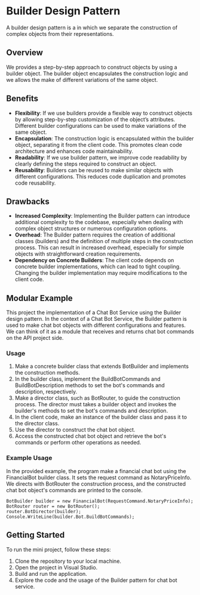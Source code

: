 
# Builder Design Pattern
A builder design pattern is a in which we separate the construction of complex objects from their representations. 
## Overview
We provides a step-by-step approach to construct objects by using a builder object. The builder object encapsulates the construction logic and we allows the make of different variations of the same object.
## Benefits
- **Flexibility**: If we use builders provide a flexible way to construct objects by allowing step-by-step customization of the object’s attributes. Different builder configurations can be used to make variations of the same object.
- **Encapsulation**: The construction logic is encapsulated within the builder object, separating it from the client code. This promotes clean code architecture and enhances code maintainability.
- **Readability**: If we use builder pattern, we improve code readability by clearly defining the steps required to construct an object.
- **Reusability**: Builders can be reused to make similar objects with different configurations. This reduces code duplication and promotes code reusability. 

## Drawbacks

- **Increased Complexity**: Implementing the Builder pattern can introduce additional complexity to the codebase, especially when dealing with complex object structures or numerous configuration options.
- **Overhead**: The Builder pattern requires the creation of additional classes (builders) and the definition of multiple steps in the construction process. This can result in increased overhead, especially for simple objects with straightforward creation requirements.
- **Dependency on Concrete Builders**: The client code depends on concrete builder implementations, which can lead to tight coupling. Changing the builder implementation may require modifications to the client code.

## Modular Example 

This project the implementation of a Chat Bot Service using the Builder design pattern. In the context of a Chat Bot Service, the Builder pattern is used to make chat bot objects with different configurations and features. We can think of it as a module that receives and returns chat bot commands on the API project side. 

### Usage 
1. Make a concrete builder class that extends BotBuilder and implements the construction methods.
2. In the builder class, implement the BuildBotCommands and BuildBotDescription methods to set the bot's commands and description, respectively.
3. Make a director class, such as BotRouter, to guide the construction process. The director must takes a builder object and invokes the builder's methods to set the bot's commands and description.
4. In the client code, make an instance of the builder class and pass it to the director class.
5. Use the director to construct the chat bot object.
6. Access the constructed chat bot object and retrieve the bot's commands or perform other operations as needed.


### Example Usage
In the provided example, the program make a financial chat bot using the FinancialBot builder class. It sets the request command as NotaryPriceInfo. We directs with BotRouter the construction process, and the constructed chat bot object's commands are printed to the console.

   ```
   BotBuilder builder = new FinancialBot(RequestCommand.NotaryPriceInfo);
   BotRouter router = new BotRouter();
   router.BotDirector(builder);
   Console.WriteLine(builder.Bot.BuildBotCommands);
  ```
## Getting Started

To run the mini project, follow these steps:
1. Clone the repository to your local machine.
2. Open the project in Visual Studio.
3. Build and run the application.
4. Explore the code and the usage of the Builder pattern for chat bot service.